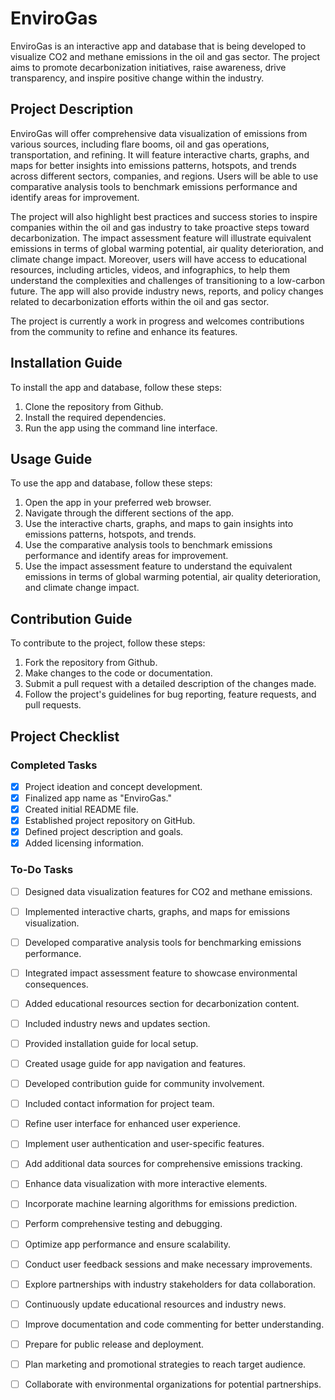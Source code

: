 # EnviroGas

EnviroGas is an interactive app and database that is being developed to visualize CO2 and methane emissions in the oil and gas sector. The project aims to promote decarbonization initiatives, raise awareness, drive transparency, and inspire positive change within the industry.

## Project Description

EnviroGas will offer comprehensive data visualization of emissions from various sources, including flare booms, oil and gas operations, transportation, and refining. It will feature interactive charts, graphs, and maps for better insights into emissions patterns, hotspots, and trends across different sectors, companies, and regions. Users will be able to use comparative analysis tools to benchmark emissions performance and identify areas for improvement.

The project will also highlight best practices and success stories to inspire companies within the oil and gas industry to take proactive steps toward decarbonization. The impact assessment feature will illustrate equivalent emissions in terms of global warming potential, air quality deterioration, and climate change impact. Moreover, users will have access to educational resources, including articles, videos, and infographics, to help them understand the complexities and challenges of transitioning to a low-carbon future. The app will also provide industry news, reports, and policy changes related to decarbonization efforts within the oil and gas sector.

The project is currently a work in progress and welcomes contributions from the community to refine and enhance its features.

## Installation Guide

To install the app and database, follow these steps:

1. Clone the repository from Github.
2. Install the required dependencies.
3. Run the app using the command line interface.

## Usage Guide

To use the app and database, follow these steps:

1. Open the app in your preferred web browser.
2. Navigate through the different sections of the app.
3. Use the interactive charts, graphs, and maps to gain insights into emissions patterns, hotspots, and trends.
4. Use the comparative analysis tools to benchmark emissions performance and identify areas for improvement.
5. Use the impact assessment feature to understand the equivalent emissions in terms of global warming potential, air quality deterioration, and climate change impact.

## Contribution Guide

To contribute to the project, follow these steps:

1. Fork the repository from Github.
2. Make changes to the code or documentation.
3. Submit a pull request with a detailed description of the changes made.
4. Follow the project's guidelines for bug reporting, feature requests, and pull requests.

## Project Checklist

### Completed Tasks

- [x] Project ideation and concept development.
- [x] Finalized app name as "EnviroGas."
- [x] Created initial README file.
- [x] Established project repository on GitHub.
- [x] Defined project description and goals.
- [x] Added licensing information.

### To-Do Tasks
- [ ] Designed data visualization features for CO2 and methane emissions.
- [ ] Implemented interactive charts, graphs, and maps for emissions visualization.
- [ ] Developed comparative analysis tools for benchmarking emissions performance.
- [ ] Integrated impact assessment feature to showcase environmental consequences.
- [ ] Added educational resources section for decarbonization content.
- [ ] Included industry news and updates section.
- [ ] Provided installation guide for local setup.
- [ ] Created usage guide for app navigation and features.
- [ ] Developed contribution guide for community involvement.
- [ ] Included contact information for project team.
- [ ] Refine user interface for enhanced user experience.
- [ ] Implement user authentication and user-specific features.
- [ ] Add additional data sources for comprehensive emissions tracking.
- [ ] Enhance data visualization with more interactive elements.
- [ ] Incorporate machine learning algorithms for emissions prediction.
- [ ] Perform comprehensive testing and debugging.
- [ ] Optimize app performance and ensure scalability.
- [ ] Conduct user feedback sessions and make necessary improvements.
- [ ] Explore partnerships with industry stakeholders for data collaboration.
- [ ] Continuously update educational resources and industry news.
- [ ] Improve documentation and code commenting for better understanding.
- [ ] Prepare for public release and deployment.
- [ ] Plan marketing and promotional strategies to reach target audience.
- [ ] Collaborate with environmental organizations for potential partnerships.



